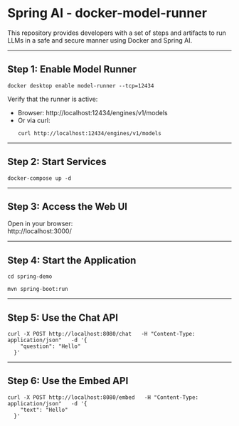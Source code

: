 # Spring AI - docker-model-runner

This repository provides developers with a set of steps and artifacts to run LLMs in a safe and secure manner using Docker and Spring AI.

---

## Step 1: Enable Model Runner

```shell
docker desktop enable model-runner --tcp=12434
```

Verify that the runner is active:

- Browser: http://localhost:12434/engines/v1/models  
- Or via curl:
  ```shell
  curl http://localhost:12434/engines/v1/models
  ```

---

## Step 2: Start Services

```shell
docker-compose up -d
```

---

## Step 3: Access the Web UI

Open in your browser:  
http://localhost:3000/

---

## Step 4: Start the Application

```shell
cd spring-demo

mvn spring-boot:run
```

---

## Step 5: Use the Chat API

```shell
curl -X POST http://localhost:8080/chat   -H "Content-Type: application/json"   -d '{
    "question": "Hello"
  }'
```

---

## Step 6: Use the Embed API

```shell
curl -X POST http://localhost:8080/embed   -H "Content-Type: application/json"   -d '{
    "text": "Hello"
  }'
```
